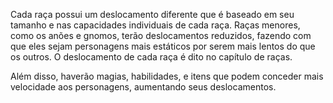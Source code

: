 Cada raça possui um deslocamento diferente que é baseado em seu tamanho e nas capacidades individuais de cada raça. Raças menores, como os anões e gnomos, terão deslocamentos reduzidos, fazendo com que eles sejam personagens mais estáticos por serem mais lentos do que os outros. O deslocamento de cada raça é dito no capítulo de raças.

Além disso, haverão magias, habilidades, e itens que podem conceder mais velocidade aos personagens, aumentando seus deslocamentos.